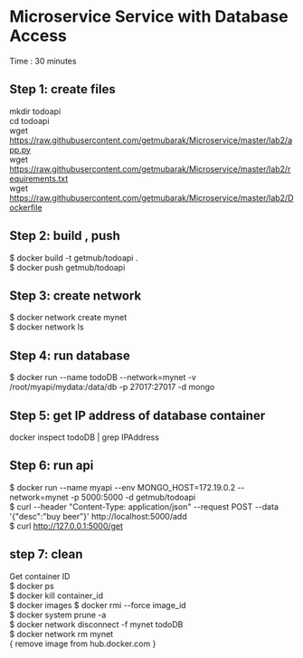 # Microservice Service with Database Access #
Time : 30 minutes


## Step 1: create files ##
mkdir todoapi <br/>
cd todoapi <br/>
wget https://raw.githubusercontent.com/getmubarak/Microservice/master/lab2/app.py  <br/>
wget https://raw.githubusercontent.com/getmubarak/Microservice/master/lab2/requirements.txt <br/>
wget https://raw.githubusercontent.com/getmubarak/Microservice/master/lab2/Dockerfile <br/>

## Step 2: build , push  ## 
$ docker build -t getmub/todoapi .   <br/>
$ docker push getmub/todoapi  <br/>

## Step 3: create network ##
$ docker network create mynet <br/>
$ docker network ls

## Step 4: run database ##
$ docker run --name todoDB --network=mynet -v /root/myapi/mydata:/data/db -p 27017:27017 -d mongo

## Step 5: get IP address of database container ##
docker inspect todoDB | grep IPAddress

## Step 6: run api  ##
$ docker run --name myapi --env MONGO_HOST=172.19.0.2 --network=mynet -p 5000:5000 -d getmub/todoapi  <br/>
$ curl --header "Content-Type: application/json" --request POST  --data '{"desc":"buy beer"}'  http://localhost:5000/add  <br/>
$ curl http://127.0.0.1:5000/get  <br/>

## step 7: clean ##
Get container ID <br/>
$ docker ps  <br/>
$ docker kill container_id  <br/>
$ docker images
$ docker rmi --force image_id <br/>
$ docker system prune -a  <br/>
$ docker network disconnect -f mynet todoDB  <br/>
$ docker network rm mynet  <br/>
{ remove image from hub.docker.com }  <br/>
